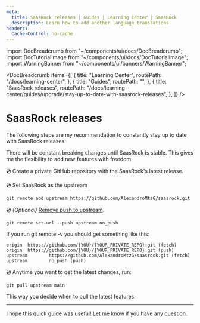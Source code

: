 ```yaml
---
meta:
  title: SaasRock releases | Guides | Learning Center | SaasRock
  description: Learn how to add another language translations
headers:
  Cache-Control: no-cache
---
```


import DocBreadcrumb from "~/components/ui/docs/DocBreadcrumb";
import DocTutorialImage from "~/components/ui/docs/DocTutorialImage";
import WarningBanner from "~/components/ui/banners/WarningBanner";

<DocBreadcrumb
items={[
{
title: "Learning Center",
routePath: "/docs/learning-center",
},
{
title: "Guides",
routePath: "",
},
{
title: "SaasRock releases",
routePath:
"/docs/learning-center/guides/upgrade/stay-up-to-date-with-saasrock-releases",
},
]}
/>

# SaasRock releases

The following steps are my recommendation to constantly stay up to date with SaasRock releases.

<WarningBanner title="WARNING">
  There will be constant breaking changes until SaasRock is stable. 
  This gives me the flexibility to add new features with freedom.
</WarningBanner>

💿 Create a private GitHub repository with the SaasRock's latest release.

💿 Set SaasRock as the upstream

```shell
git remote add upstream https://github.com/AlexandroMtzG/saasrock.git
```

💿 _(Optional)_ [Remove push to upstream](https://stackoverflow.com/a/10260389/5697060).

```shell
git remote set-url --push upstream no_push
```

If you run git remote -v you should get something like this:

```shell
origin  https://github.com/{YOU}/{YOUR_PRIVATE_REPO}.git (fetch)
origin  https://github.com/{YOU}/{YOUR_PRIVATE_REPO}.git (push)
upstream        https://github.com/AlexandroMtzG/saasrock.git (fetch)
upstream        no_push (push)
```

💿 Anytime you want to get the latest changes, run:

```shell
git pull upstream main
```

This way you decide when to pull the latest features.

---

I hope this quick guide was useful! [Let me know](/docs/community) if you have any question.
